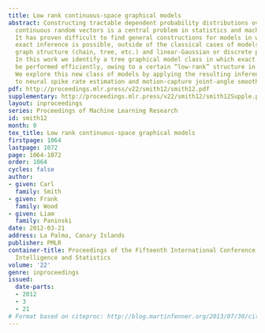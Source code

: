 ```yaml
---
title: Low rank continuous-space graphical models
abstract: Constructing tractable dependent probability distributions over structured
  continuous random vectors is a central problem in statistics and machine learning.
  It has proven difficult to find general constructions for models in which efficient
  exact inference is possible, outside of the classical cases of models with restricted
  graph structure (chain, tree, etc.) and linear-Gaussian or discrete potentials.
  In this work we identify a tree graphical model class in which exact inference can
  be performed efficiently, owing to a certain “low-rank” structure in the potentials.
  We explore this new class of models by applying the resulting inference methods
  to neural spike rate estimation and motion-capture joint-angle smoothing tasks.
pdf: http://proceedings.mlr.press/v22/smith12/smith12.pdf
supplementary: http://proceedings.mlr.press/v22/smith12/smith12Supple.pdf
layout: inproceedings
series: Proceedings of Machine Learning Research
id: smith12
month: 0
tex_title: Low rank continuous-space graphical models
firstpage: 1064
lastpage: 1072
page: 1064-1072
order: 1064
cycles: false
author:
- given: Carl
  family: Smith
- given: Frank
  family: Wood
- given: Liam
  family: Paninski
date: 2012-03-21
address: La Palma, Canary Islands
publisher: PMLR
container-title: Proceedings of the Fifteenth International Conference on Artificial
  Intelligence and Statistics
volume: '22'
genre: inproceedings
issued:
  date-parts:
  - 2012
  - 3
  - 21
# Format based on citeproc: http://blog.martinfenner.org/2013/07/30/citeproc-yaml-for-bibliographies/
---
```

